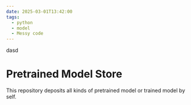 ```yaml
---
date: 2025-03-01T13:42:00
tags:
  - python
  - model
  - Messy code
---
```






dasd

# Pretrained Model Store

This repository deposits all kinds of pretrained model or trained model by self.